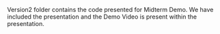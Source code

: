 Version2 folder contains the code presented for Midterm Demo.
We have included the presentation and the Demo Video is present within the presentation.
